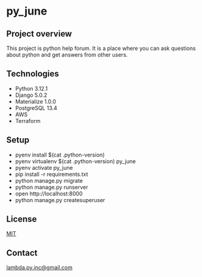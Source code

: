 # py_june

## Project overview
This project is python help forum. It is a place where you can ask questions about python and get answers 
from other users.

## Technologies
* Python 3.12.1
* Django 5.0.2
* Materialize 1.0.0
* PostgreSQL 13.4
* AWS
* Terraform

## Setup
* pyenv install $(cat .python-version)
* pyenv virtualenv $(cat .python-version) py_june
* pyenv activate py_june
* pip install -r requirements.txt
* python manage.py migrate
* python manage.py runserver
* open http://localhost:8000
* python manage.py createsuperuser

## License
[MIT](https://choosealicense.com/licenses/mit/)

## Contact
lambda.py.inc@gmail.com
